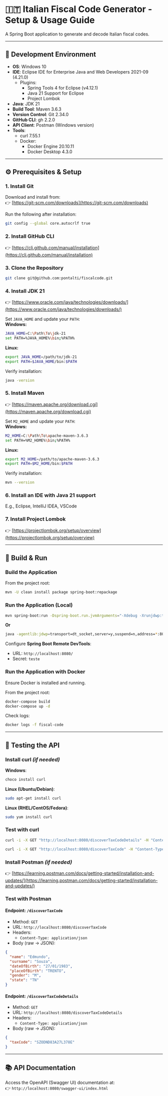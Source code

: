 # 🇮🇹 Italian Fiscal Code Generator - Setup & Usage Guide

A Spring Boot application to generate and decode Italian fiscal codes.

---

## 🧰 Development Environment

- **OS**: Windows 10  
- **IDE**: Eclipse IDE for Enterprise Java and Web Developers 2021-09 (4.21.0)  
  - Plugins:
    - Spring Tools 4 for Eclipse (v4.12.1)
    - Java 21 Support for Eclipse
    - Project Lombok
- **Java**: JDK 21  
- **Build Tool**: Maven 3.6.3  
- **Version Control**: Git 2.34.0  
- **GitHub CLI**: gh 2.2.0  
- **API Client**: Postman (Windows version)  
- **Tools**:
  - curl 7.55.1
  - Docker:
    - Docker Engine 20.10.11
    - Docker Desktop 4.3.0

---

## ⚙️ Prerequisites & Setup

### 1. Install Git  
Download and install from:  
👉 [https://git-scm.com/downloads](https://git-scm.com/downloads)

Run the following after installation:  
```bash
git config --global core.autocrlf true
```

### 2. Install GitHub CLI  
👉 [https://cli.github.com/manual/installation](https://cli.github.com/manual/installation)

### 3. Clone the Repository  
```bash
git clone git@github.com:pontalti/fiscalcode.git
```

### 4. Install JDK 21  
👉 [https://www.oracle.com/java/technologies/downloads/](https://www.oracle.com/java/technologies/downloads/)

Set `JAVA_HOME` and update your `PATH`:  
**Windows:**
```bash
JAVA_HOME=C:\Path\To\jdk-21
set PATH=%JAVA_HOME%\bin;%PATH%
```
**Linux:**
```bash
export JAVA_HOME=/path/to/jdk-21
export PATH=$JAVA_HOME/bin:$PATH
```

Verify installation:  
```bash
java -version
```

### 5. Install Maven  
👉 [https://maven.apache.org/download.cgi](https://maven.apache.org/download.cgi)

Set `M2_HOME` and update your `PATH`:  
**Windows:**
```bash
M2_HOME=C:\Path\To\apache-maven-3.6.3
set PATH=%M2_HOME%\bin;%PATH%
```
**Linux:**
```bash
export M2_HOME=/path/to/apache-maven-3.6.3
export PATH=$M2_HOME/bin:$PATH
```

Verify installation:  
```bash
mvn --version
```

### 6. Install an IDE with Java 21 support  
E.g., Eclipse, IntelliJ IDEA, VSCode

### 7. Install Project Lombok  
👉 [https://projectlombok.org/setup/overview](https://projectlombok.org/setup/overview)

---

## 🚀 Build & Run

### Build the Application
From the project root:
```bash
mvn -U clean install package spring-boot:repackage
```

### Run the Application (Local)
```bash
mvn spring-boot:run -Dspring-boot.run.jvmArguments="-Xdebug -Xrunjdwp:transport=dt_socket,server=y,suspend=n,address=*:8085"
```
**Or**
```bash
java -agentlib:jdwp=transport=dt_socket,server=y,suspend=n,address=*:8085 -jar target/fiscalcode.jar
```

Configure **Spring Boot Remote DevTools**:  
- URL: `http://localhost:8080/`  
- Secret: `teste`

### Run the Application with Docker

Ensure Docker is installed and running.

From the project root:
```bash
docker-compose build
docker-compose up -d
```

Check logs:
```bash
docker logs -f fiscal-code
```

---

## 🧪 Testing the API

### Install curl *(if needed)*  
**Windows**:
```bash
choco install curl
```
**Linux (Ubuntu/Debian)**:
```bash
sudo apt-get install curl
```
**Linux (RHEL/CentOS/Fedora)**:
```bash
sudo yum install curl
```

### Test with curl
```bash
curl -i -X GET "http://localhost:8080/discoverTaxCodeDetails" -H "Content-Type: application/json" -d "{\"taxCode\":\"SZODND83A27L378E\"}"
```
```bash
curl -i -X GET "http://localhost:8080/discoverTaxCode" -H "Content-Type: application/json" -d "{\"name\":\"Edmundo\",\"surname\":\"Souza\",\"dateOfBirth\":\"27/01/1983\",\"placeOfBirth\":\"TRENTO\",\"gender\":\"M\", \"state\":\"TN\"}"
```

### Install Postman *(if needed)*  
👉 [https://learning.postman.com/docs/getting-started/installation-and-updates/](https://learning.postman.com/docs/getting-started/installation-and-updates/)

### Test with Postman

#### Endpoint: `/discoverTaxCode`
- Method: `GET`  
- URL: `http://localhost:8080/discoverTaxCode`  
- Headers:
  - `Content-Type: application/json`
- Body (raw → JSON):
```json
{
  "name": "Edmundo",
  "surname": "Souza",
  "dateOfBirth": "27/01/1983",
  "placeOfBirth": "TRENTO",
  "gender": "M",
  "state": "TN"
}
```

#### Endpoint: `/discoverTaxCodeDetails`
- Method: `GET`  
- URL: `http://localhost:8080/discoverTaxCodeDetails`  
- Headers:
  - `Content-Type: application/json`
- Body (raw → JSON):
```json
{
  "taxCode": "SZODND83A27L378E"
}
```

---

## 📚 API Documentation

Access the OpenAPI (Swagger UI) documentation at:  
👉 `http://localhost:8080/swagger-ui/index.html`
